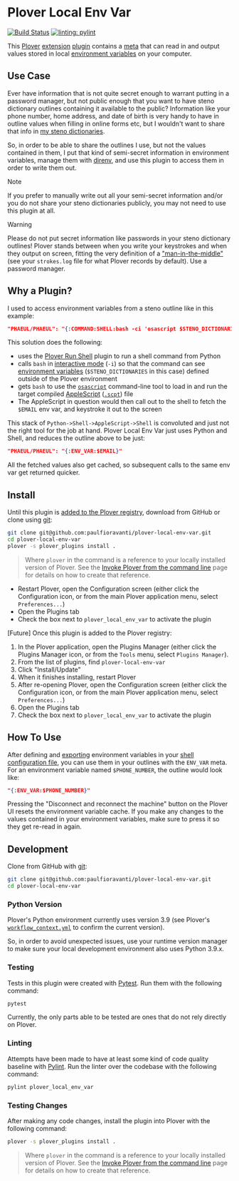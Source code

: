 # Plover Local Env Var

[![Build Status][Build Status image]][Build Status url] [![linting: pylint][linting image]][linting url]

This [Plover][] [extension][] [plugin][] contains a [meta][] that can read in
and output values stored in local [environment variables][] on your computer.

## Use Case

Ever have information that is not quite secret enough to warrant putting in a
password manager, but not public enough that you want to have steno dictionary
outlines containing it available to the public? Information like your phone
number, home address, and date of birth is very handy to have in outline values
when filling in online forms etc, but I wouldn't want to share that info in
[my steno dictionaries][].

So, in order to be able to share the outlines I use, but not the values
contained in them, I put that kind of semi-secret information in environment
variables, manage them with [direnv][], and use this plugin to access them in
order to write them out.

> [!NOTE]
> If you prefer to manually write out all your semi-secret information and/or
> you do not share your steno dictionaries publicly, you may not need to use
> this plugin at all.

> [!WARNING]
> Please do not put secret information like passwords in your steno dictionary
> outlines! Plover stands between when you write your keystrokes and when they
> output on screen, fitting the very definition of a ["man-in-the-middle"][]
> (see your `strokes.log` file for what Plover records by default). Use a
> password manager.

## Why a Plugin?

I used to access environment variables from a steno outline like in this
example:

```json
"PHAEUL/PHAEUL": "{:COMMAND:SHELL:bash -ci 'osascript $STENO_DICTIONARIES/src/command/actions/output-env-var.scpt EMAIL'}"
```

This solution does the following:

- uses the [Plover Run Shell][] plugin to run a shell command from Python
- calls `bash` in [interactive mode][] (`-i`) so that the command can see
  [environment variables][] (`$STENO_DICTIONARIES` in this case) defined outside
  of the Plover environment
- gets `bash` to use the [`osascript`][] command-line tool to load in and run
  the target compiled [AppleScript][] ([`.scpt`][]) file
- The AppleScript in question would then call out to the shell to fetch the
  `$EMAIL` env var, and keystroke it out to the screen

This stack of `Python->Shell->AppleScript->Shell` is convoluted and just not the
right tool for the job at hand. Plover Local Env Var just uses Python and Shell,
and reduces the outline above to be just:

```json
"PHAEUL/PHAEUL": "{:ENV_VAR:$EMAIL}"
```

All the fetched values also get cached, so subsequent calls to the same env var
get returned quicker.

## Install

Until this plugin is [added to the Plover registry][], download from GitHub or
clone using [git][]:

```sh
git clone git@github.com:paulfioravanti/plover-local-env-var.git
cd plover-local-env-var
plover -s plover_plugins install .
```

> Where `plover` in the command is a reference to your locally installed version
> of Plover. See the [Invoke Plover from the command line][] page for details on
> how to create that reference.

- Restart Plover, open the Configuration screen (either click the Configuration
  icon, or from the main Plover application menu, select `Preferences...`)
- Open the Plugins tab
- Check the box next to `plover_local_env_var` to activate the plugin

\[Future\] Once this plugin is added to the Plover registry:

1. In the Plover application, open the Plugins Manager (either click the Plugins
   Manager icon, or from the `Tools` menu, select `Plugins Manager`).
2. From the list of plugins, find `plover-local-env-var`
3. Click "Install/Update"
4. When it finishes installing, restart Plover
5. After re-opening Plover, open the Configuration screen (either click the
   Configuration icon, or from the main Plover application menu, select
   `Preferences...`)
6. Open the Plugins tab
7. Check the box next to `plover_local_env_var` to activate the plugin

## How To Use

After defining and [exporting][] environment variables in your [shell
configuration file][], you can use them in your outlines with the `ENV_VAR`
meta. For an environment variable named `$PHONE_NUMBER`, the outline would look
like:

```json
"{:ENV_VAR:$PHONE_NUMBER}"
```

Pressing the "Disconnect and reconnect the machine" button on the Plover UI
resets the environment variable cache. If you make any changes to the values
contained in your environment variables, make sure to press it so they get
re-read in again.

## Development

Clone from GitHub with [git][]:

```sh
git clone git@github.com:paulfioravanti/plover-local-env-var.git
cd plover-local-env-var
```

### Python Version

Plover's Python environment currently uses version 3.9 (see Plover's
[`workflow_context.yml`][] to confirm the current version).

So, in order to avoid unexpected issues, use your runtime version manager to
make sure your local development environment also uses Python 3.9.x.

### Testing

Tests in this plugin were created with [Pytest][]. Run them with the following
command:

```sh
pytest
```

Currently, the only parts able to be tested are ones that do not rely directly
on Plover.

### Linting

Attempts have been made to have at least some kind of code quality baseline with
[Pylint][]. Run the linter over the codebase with the following command:

```sh
pylint plover_local_env_var
```

### Testing Changes

After making any code changes, install the plugin into Plover with the following
command:

```sh
plover -s plover_plugins install .
```

> Where `plover` in the command is a reference to your locally installed version
> of Plover. See the [Invoke Plover from the command line][] page for details on
> how to create that reference.

[added to the Plover registry]: https://github.com/openstenoproject/plover_plugins_registry/pull/43
[AppleScript]: https://en.wikipedia.org/wiki/AppleScript
[Build Status image]: https://github.com/paulfioravanti/plover-local-env-var/actions/workflows/ci.yml/badge.svg
[Build Status url]: https://github.com/paulfioravanti/plover-local-env-var/actions/workflows/ci.yml
[direnv]: https://direnv.net/
[environment variables]: https://en.wikipedia.org/wiki/Environment_variable
[exporting]: https://en.wikipedia.org/wiki/Environment_variable#Assignment:_Unix
[extension]: https://plover.readthedocs.io/en/latest/plugin-dev/extensions.html
[git]: https://git-scm.com/
[interactive mode]: https://www.gnu.org/software/bash/manual/html_node/Interactive-Shell-Behavior.html
[Invoke Plover from the command line]: https://github.com/openstenoproject/plover/wiki/Invoke-Plover-from-the-command-line
[linting image]: https://img.shields.io/badge/linting-pylint-yellowgreen
[linting url]: https://github.com/pylint-dev/pylint
["man-in-the-middle"]: https://en.wikipedia.org/wiki/Man-in-the-middle_attack
[meta]: https://plover.readthedocs.io/en/latest/plugin-dev/metas.html
[my steno dictionaries]: https://github.com/paulfioravanti/steno-dictionaries
[`osascript`]: https://ss64.com/osx/osascript.html
[Plover]: https://www.openstenoproject.org/
[Plover Run Shell]: https://github.com/user202729/plover_run_shell
[plugin]: https://plover.readthedocs.io/en/latest/plugins.html#types-of-plugins
[Pylint]: https://github.com/pylint-dev/pylint
[Pytest]: https://pytest.org/
[`.scpt`]: https://fileinfo.com/extension/scpt
[shell configuration file]: https://en.wikipedia.org/wiki/Unix_shell#Configuration_files
[`workflow_context.yml`]: https://github.com/openstenoproject/plover/blob/master/.github/workflows/ci/workflow_context.yml
